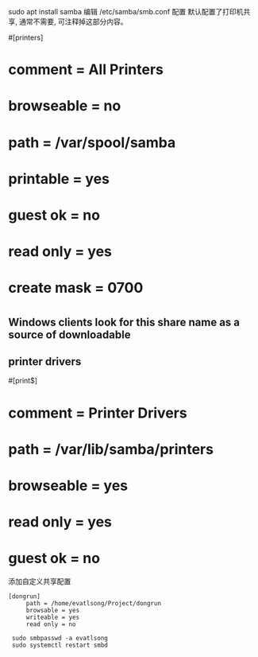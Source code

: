 sudo apt install samba
编辑 /etc/samba/smb.conf 配置
默认配置了打印机共享, 通常不需要, 可注释掉这部分内容。

#[printers]
#   comment = All Printers
#   browseable = no
#   path = /var/spool/samba
#   printable = yes
#   guest ok = no
#   read only = yes
#   create mask = 0700
#
## Windows clients look for this share name as a source of downloadable
## printer drivers
#[print$]
#   comment = Printer Drivers
#   path = /var/lib/samba/printers
#   browseable = yes
#   read only = yes
#   guest ok = no

添加自定义共享配置

	[dongrun]                                                      
		 path = /home/evatlsong/Project/dongrun                 
		 browsable = yes                                      
		 writeable = yes                                    
		 read only = no   

     sudo smbpasswd -a evatlsong
     sudo systemctl restart smbd
